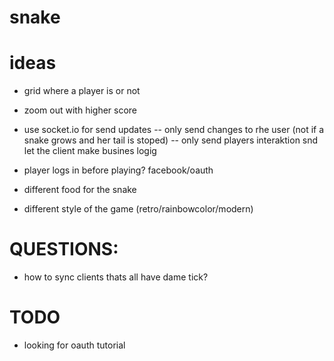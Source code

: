 # snake


# ideas
- grid where a player is or not
- zoom out with higher score
- use socket.io for send updates 
-- only send changes to rhe user (not if a snake grows and her tail is stoped)
-- only send players interaktion snd let the client make busines logig

- player logs in before playing? facebook/oauth
- different food for the snake
- different style of the game (retro/rainbowcolor/modern)

# QUESTIONS:
- how to sync clients thats all have dame tick?

# TODO
- looking for oauth tutorial
